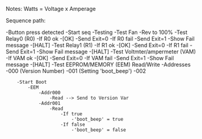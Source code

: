 

Notes:
    Watts = Voltage x Amperage 

Sequence path:

-Button press detected
    -Start seq
        -Testing
            -Test Fan
                -Rev to 100%
            -Test Relay0 (R0)
                -If R0 ok
                    -[OK]
                    -Send Exit=0
                -If R0 fail
                    -Send Exit=1
                    -Show Fail message
                    -[HALT]
            -Test Relay1 (R1)
                -If R1 ok
                    -[OK]
                    -Send Exit=0
                -If R1 fail
                    -Send Exit=1
                    -Show Fail message
                    -[HALT]
            -Test Voltmter/ampermeter (VAM)
                -If VAM ok
                    -[OK]
                    -Send Exit=0
                -If VAM fail
                    -Send Exit=1
                    -Show Fail message
                    -[HALT]
            -Test EEPROM/MEMORY (EEM) Read/Write
                -Addresses
                    -000 (Version Number)
                    -001 (Setting 'boot_beep')
                    -002
                    
        -Start Boot
            -EEM
                -Addr000
                    -Read --> Send to Version Var
                -Addr001
                    -Read
                        -If true
                            -'boot_beep' = true
                        -If false
                            -'boot_beep' = false

